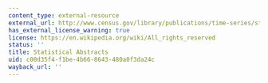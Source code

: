 ```yaml
---
content_type: external-resource
external_url: http://www.census.gov/library/publications/time-series/statistical_abstracts.html
has_external_license_warning: true
license: https://en.wikipedia.org/wiki/All_rights_reserved
status: ''
title: Statistical Abstracts
uid: c00d35f4-f1be-4b66-8643-480a0f3da24c
wayback_url: ''
---
```

